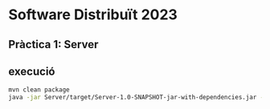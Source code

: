 # Software Distribuït 2023

## Pràctica 1: Server

## execució
```bash 
mvn clean package
java -jar Server/target/Server-1.0-SNAPSHOT-jar-with-dependencies.jar -p 8080
```
